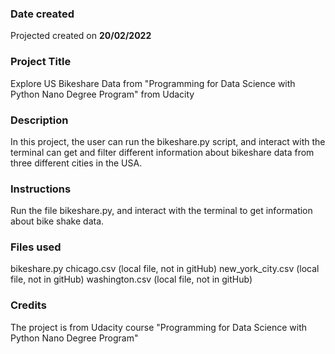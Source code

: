 ### Date created

Projected created on **20/02/2022**

### Project Title

Explore US Bikeshare Data from "Programming for Data Science with Python Nano Degree Program" from Udacity

### Description

In this project, the user can run the bikeshare.py script, and interact with the terminal can get and filter different information about bikeshare data from three different cities in the USA.

### Instructions

Run the file bikeshare.py, and interact with the terminal to get information about bike shake data.

### Files used

bikeshare.py
chicago.csv (local file, not in gitHub)
new_york_city.csv (local file, not in gitHub)
washington.csv (local file, not in gitHub)

### Credits

The project is from Udacity course "Programming for Data Science with Python Nano Degree Program"
